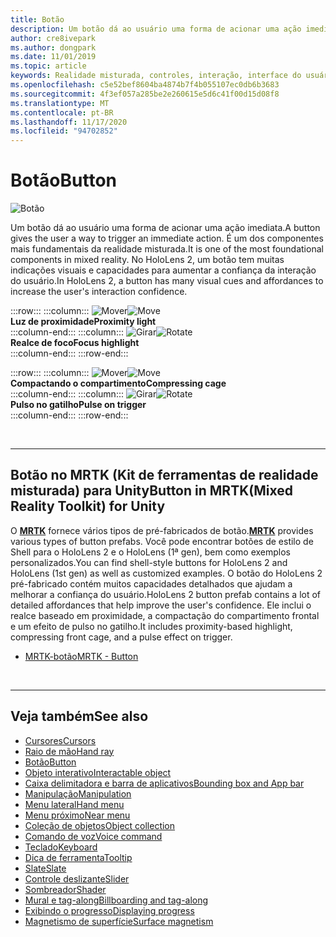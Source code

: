 ```yaml
---
title: Botão
description: Um botão dá ao usuário uma forma de acionar uma ação imediata. É um dos componentes mais fundamentais da realidade misturada.
author: cre8ivepark
ms.author: dongpark
ms.date: 11/01/2019
ms.topic: article
keywords: Realidade misturada, controles, interação, interface do usuário, UX, headset de realidade misturada, headset da realidade mista do Windows, headset da realidade virtual, HoloLens, MRTK, kit de ferramentas de realidade misturada, botão
ms.openlocfilehash: c5e52bef8604ba4874b7f4b055107ec0db6b3683
ms.sourcegitcommit: 4f3ef057a285be2e260615e5d6c41f00d15d08f8
ms.translationtype: MT
ms.contentlocale: pt-BR
ms.lasthandoff: 11/17/2020
ms.locfileid: "94702852"
---
```

# <a name="button"></a><span data-ttu-id="0743a-105">Botão</span><span class="sxs-lookup"><span data-stu-id="0743a-105">Button</span></span>

![Botão](images/UX_Hero_Button.jpg)

<span data-ttu-id="0743a-107">Um botão dá ao usuário uma forma de acionar uma ação imediata.</span><span class="sxs-lookup"><span data-stu-id="0743a-107">A button gives the user a way to trigger an immediate action.</span></span> <span data-ttu-id="0743a-108">É um dos componentes mais fundamentais da realidade misturada.</span><span class="sxs-lookup"><span data-stu-id="0743a-108">It is one of the most foundational components in mixed reality.</span></span> <span data-ttu-id="0743a-109">No HoloLens 2, um botão tem muitas indicações visuais e capacidades para aumentar a confiança da interação do usuário.</span><span class="sxs-lookup"><span data-stu-id="0743a-109">In HoloLens 2, a button has many visual cues and affordances to increase the user's interaction confidence.</span></span> 


:::row:::
    :::column:::
       <span data-ttu-id="0743a-110">![Mover](images/UX_Button_Affordance_ProximityLight.jpg)</span><span class="sxs-lookup"><span data-stu-id="0743a-110">![Move](images/UX_Button_Affordance_ProximityLight.jpg)</span></span><br>
       <span data-ttu-id="0743a-111">**Luz de proximidade**</span><span class="sxs-lookup"><span data-stu-id="0743a-111">**Proximity light**</span></span><br>
    :::column-end:::
    :::column:::
       <span data-ttu-id="0743a-112">![Girar](images/UX_Button_Affordance_FocusHighlight.jpg)</span><span class="sxs-lookup"><span data-stu-id="0743a-112">![Rotate](images/UX_Button_Affordance_FocusHighlight.jpg)</span></span><br>
        <span data-ttu-id="0743a-113">**Realce de foco**</span><span class="sxs-lookup"><span data-stu-id="0743a-113">**Focus highlight**</span></span><br>
    :::column-end:::
:::row-end:::

:::row:::
    :::column:::
       <span data-ttu-id="0743a-114">![Mover](images/UX_Button_Affordance_Compression.jpg)</span><span class="sxs-lookup"><span data-stu-id="0743a-114">![Move](images/UX_Button_Affordance_Compression.jpg)</span></span><br>
       <span data-ttu-id="0743a-115">**Compactando o compartimento**</span><span class="sxs-lookup"><span data-stu-id="0743a-115">**Compressing cage**</span></span><br>
    :::column-end:::
    :::column:::
       <span data-ttu-id="0743a-116">![Girar](images/UX_Button_Affordance_Pulse.jpg)</span><span class="sxs-lookup"><span data-stu-id="0743a-116">![Rotate](images/UX_Button_Affordance_Pulse.jpg)</span></span><br>
        <span data-ttu-id="0743a-117">**Pulso no gatilho**</span><span class="sxs-lookup"><span data-stu-id="0743a-117">**Pulse on trigger**</span></span><br>
    :::column-end:::
:::row-end:::

<br>


---

## <a name="button-in-mrtkmixed-reality-toolkit-for-unity"></a><span data-ttu-id="0743a-118">Botão no MRTK (Kit de ferramentas de realidade misturada) para Unity</span><span class="sxs-lookup"><span data-stu-id="0743a-118">Button in MRTK(Mixed Reality Toolkit) for Unity</span></span>
<span data-ttu-id="0743a-119">O **[MRTK](https://github.com/Microsoft/MixedRealityToolkit-Unity)** fornece vários tipos de pré-fabricados de botão.</span><span class="sxs-lookup"><span data-stu-id="0743a-119">**[MRTK](https://github.com/Microsoft/MixedRealityToolkit-Unity)** provides various types of button prefabs.</span></span> <span data-ttu-id="0743a-120">Você pode encontrar botões de estilo de Shell para o HoloLens 2 e o HoloLens (1ª gen), bem como exemplos personalizados.</span><span class="sxs-lookup"><span data-stu-id="0743a-120">You can find shell-style buttons for HoloLens 2 and HoloLens (1st gen) as well as customized examples.</span></span> <span data-ttu-id="0743a-121">O botão do HoloLens 2 pré-fabricado contém muitos capacidades detalhados que ajudam a melhorar a confiança do usuário.</span><span class="sxs-lookup"><span data-stu-id="0743a-121">HoloLens 2 button prefab contains a lot of detailed affordances that help improve the user's confidence.</span></span> <span data-ttu-id="0743a-122">Ele inclui o realce baseado em proximidade, a compactação do compartimento frontal e um efeito de pulso no gatilho.</span><span class="sxs-lookup"><span data-stu-id="0743a-122">It includes proximity-based highlight, compressing front cage, and a pulse effect on trigger.</span></span>

* [<span data-ttu-id="0743a-123">MRTK-botão</span><span class="sxs-lookup"><span data-stu-id="0743a-123">MRTK - Button</span></span>](https://microsoft.github.io/MixedRealityToolkit-Unity/Documentation/README_Button.html)



<br>

---


## <a name="see-also"></a><span data-ttu-id="0743a-124">Veja também</span><span class="sxs-lookup"><span data-stu-id="0743a-124">See also</span></span>

* [<span data-ttu-id="0743a-125">Cursores</span><span class="sxs-lookup"><span data-stu-id="0743a-125">Cursors</span></span>](cursors.md)
* [<span data-ttu-id="0743a-126">Raio de mão</span><span class="sxs-lookup"><span data-stu-id="0743a-126">Hand ray</span></span>](point-and-commit.md)
* [<span data-ttu-id="0743a-127">Botão</span><span class="sxs-lookup"><span data-stu-id="0743a-127">Button</span></span>](button.md)
* [<span data-ttu-id="0743a-128">Objeto interativo</span><span class="sxs-lookup"><span data-stu-id="0743a-128">Interactable object</span></span>](interactable-object.md)
* [<span data-ttu-id="0743a-129">Caixa delimitadora e barra de aplicativos</span><span class="sxs-lookup"><span data-stu-id="0743a-129">Bounding box and App bar</span></span>](app-bar-and-bounding-box.md)
* [<span data-ttu-id="0743a-130">Manipulação</span><span class="sxs-lookup"><span data-stu-id="0743a-130">Manipulation</span></span>](direct-manipulation.md)
* [<span data-ttu-id="0743a-131">Menu lateral</span><span class="sxs-lookup"><span data-stu-id="0743a-131">Hand menu</span></span>](hand-menu.md)
* [<span data-ttu-id="0743a-132">Menu próximo</span><span class="sxs-lookup"><span data-stu-id="0743a-132">Near menu</span></span>](near-menu.md)
* [<span data-ttu-id="0743a-133">Coleção de objetos</span><span class="sxs-lookup"><span data-stu-id="0743a-133">Object collection</span></span>](object-collection.md)
* [<span data-ttu-id="0743a-134">Comando de voz</span><span class="sxs-lookup"><span data-stu-id="0743a-134">Voice command</span></span>](voice-input.md)
* [<span data-ttu-id="0743a-135">Teclado</span><span class="sxs-lookup"><span data-stu-id="0743a-135">Keyboard</span></span>](keyboard.md)
* [<span data-ttu-id="0743a-136">Dica de ferramenta</span><span class="sxs-lookup"><span data-stu-id="0743a-136">Tooltip</span></span>](tooltip.md)
* [<span data-ttu-id="0743a-137">Slate</span><span class="sxs-lookup"><span data-stu-id="0743a-137">Slate</span></span>](slate.md)
* [<span data-ttu-id="0743a-138">Controle deslizante</span><span class="sxs-lookup"><span data-stu-id="0743a-138">Slider</span></span>](slider.md)
* [<span data-ttu-id="0743a-139">Sombreador</span><span class="sxs-lookup"><span data-stu-id="0743a-139">Shader</span></span>](shader.md)
* [<span data-ttu-id="0743a-140">Mural e tag-along</span><span class="sxs-lookup"><span data-stu-id="0743a-140">Billboarding and tag-along</span></span>](billboarding-and-tag-along.md)
* [<span data-ttu-id="0743a-141">Exibindo o progresso</span><span class="sxs-lookup"><span data-stu-id="0743a-141">Displaying progress</span></span>](progress.md)
* [<span data-ttu-id="0743a-142">Magnetismo de superfície</span><span class="sxs-lookup"><span data-stu-id="0743a-142">Surface magnetism</span></span>](surface-magnetism.md)
